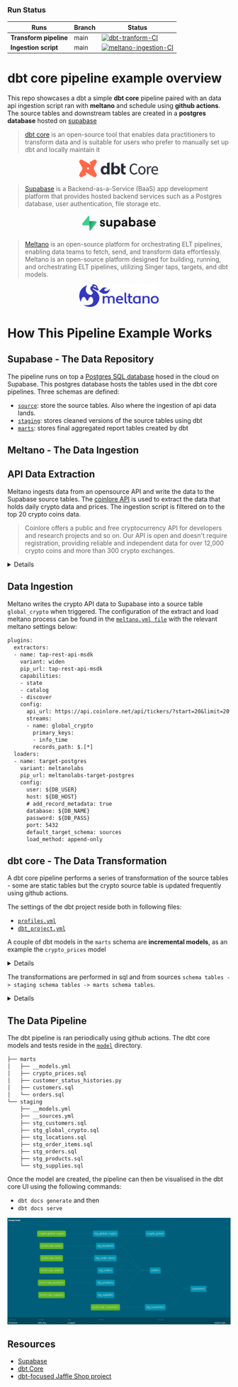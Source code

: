 ### Run Status

| Runs | Branch | Status |
| --- | --- | --- |
| **Transform pipeline** | main | [![dbt-tranform-CI](https://github.com/ChristopherCochet/dbt-example/actions/workflows/ci.yml/badge.svg)](https://github.com/ChristopherCochet/dbt-example/actions/workflows/ci.yml) |
**Ingestion script** | main | [![meltano-ingestion-CI](https://github.com/ChristopherCochet/dbt-example/actions/workflows/ingestion.yml/badge.svg)](https://github.com/ChristopherCochet/dbt-example/actions/workflows/ingestion.yml) |


# dbt core pipeline example overview
This repo showcases a dbt a simple **dbt core** pipeline paired with an data api ingestion script ran with **meltano** and schedule using **github actions**. The source tables and downstream tables are created in a **postgres database** hosted on [supabase](https://supabase.com/)


> [dbt core](https://www.getdbt.com/product/what-is-dbt) is an open-source tool that enables data practitioners to transform data and is suitable for users who prefer to manually set up dbt and locally maintain it

<p align="center" width="100%">
    <img src="images/dbt_core.png" width="180"/>
</p>

> [Supabase](https://supabase.com/) is a Backend-as-a-Service (BaaS) app development platform that provides hosted backend services such as a Postgres database, user authentication, file storage etc.

<p align="center" width="100%">
<img src="images/supabase.jpg" width="180"/>
</p>

> [Meltano](https://meltano.com/) is an open-source platform for orchestrating ELT pipelines, enabling data teams to fetch, send, and transform data effortlessly​. Meltano is an open-source platform designed for building, running, and orchestrating ELT pipelines, utilizing Singer taps, targets, and dbt models.

<p align="center" width="100%">
<img src="images/meltano.png" width="180"/>
</p>

# How This Pipeline Example Works

## Supabase - The Data Repository  

The pipeline runs on top a [Postgres SQL database](https://supabase.com/database) hosed in the cloud on Supabase. 
This postgres database hosts the tables used in the dbt core pipelines. Three schemas are defined:
- [`source`](models/staging/__sources.yml): store the source tables. Also where the ingestion of api data lands.
- [`staging`](models/staging/__models.yml): stores cleaned versions of the source tables using dbt
- [`marts`](models/marts/__models.yml): stores final aggregated report tables created by dbt

## Meltano - The Data Ingestion  

## API Data Extraction  
Meltano ingests data from an opensource API and write the data to the Supabase source tables. The [coinlore API](https://www.coinlore.com/cryptocurrency-data-api) is used to extract the data that holds daily crypto data and prices. The ingestion script is filtered on to the top 20 crypto coins data.

> Coinlore offers a public and free cryptocurrency API for developers and research projects and so on. Our API is open and doesn't require registration, providing reliable and independent data for over 12,000 crypto coins and more than 300 crypto exchanges.

<details>
    
```
Tickers (All coins)
Request Method: GET
Description: Get data for all coins. The maximum result is 100 coins per request. 
Request URL: https://api.coinlore.net/api/tickers/?start=20&limit=20
Response:
{
  "data": [
    {
      "id": "90",
      "symbol": "BTC",
      "name": "Bitcoin",
      "nameid": "bitcoin",
      "rank": 1,
      "price_usd": "6456.52",
      "percent_change_24h": "-1.47",
      "percent_change_1h": "0.05",
      "percent_change_7d": "-1.07",
      "price_btc": "1.00",
      "market_cap_usd": "111586042785.56",
      "volume24": 3997655362.9586277,
      "volume24a": 3657294860.710187,
      "csupply": "17282687.00",
      "tsupply": "17282687",
      "msupply": "21000000"
    },
  "info": {
    "coins_num": 1969,
    "time": 1538560355
  }
```

</details>

## Data Ingestion
Meltano writes the crypto API data to Supabase into a source table `global_crypto` when triggered.
The configuration of the extract and load meltano process can be found in the [`meltano.yml file`](meltano-ingestion/meltano.yml) with the relevant meltano settings below:

```
plugins:
  extractors:
  - name: tap-rest-api-msdk
    variant: widen
    pip_url: tap-rest-api-msdk
    capabilities:
    - state
    - catalog
    - discover    
    config:
      api_url: https://api.coinlore.net/api/tickers/?start=20&limit=20
      streams:
      - name: global_crypto
        primary_keys:
        - info_time
        records_path: $.[*]
  loaders:
  - name: target-postgres
    variant: meltanolabs
    pip_url: meltanolabs-target-postgres
    config:
      user: ${DB_USER}
      host: ${DB_HOST}
      # add_record_metadata: true
      database: ${DB_NAME}
      password: ${DB_PASS}
      port: 5432
      default_target_schema: sources
      load_method: append-only
```

## dbt core - The Data Transformation
A dbt core pipeline performs a series of transformation of the source tables - some are static tables but the crypto source table is updated frequently using github actions.

The settings of the dbt project reside both in following files:
- [`profiles.yml`](dbt_project.yml)
- [`dbt_project.yml`](profiles.yml)

A couple of dbt models in the `marts` schema are **incremental models**, as an example the `crypto_prices` model

<details>

```
{{
    config(
        materialized = 'incremental',
        unique_key = 'event_date'
    )
}}

with global_crypto as (

    select * 
    from {{ ref('stg_global_crypto') }}
    where true
    {% if is_incremental() %}
        and ts >= (
            select max(event_date) as most_recent_record from {{ this }}
        )
    {% endif %}
)
select 
    date_trunc('day', ts) as event_date,
    symbol,
    "name",
    count(distinct ts) as count_table_udpates,
    count(distinct symbol) as count_cryptos,
    avg(price_usd) as avg_crypto_prices
from global_crypto
group by 1, 2, 3

```
</details>


The transformations are performed in sql and from sources `schema tables -> staging schema tables -> marts schema tables`.

<details>

``` 
$ dbt list

# source tables
source:jaffle_shop.crypto.global_crypto
source:jaffle_shop.ecom.raw_customers
source:jaffle_shop.ecom.raw_items
source:jaffle_shop.ecom.raw_orders
source:jaffle_shop.ecom.raw_products
source:jaffle_shop.ecom.raw_stores
source:jaffle_shop.ecom.raw_supplies

# staging tables
jaffle_shop.staging.stg_customers
jaffle_shop.staging.stg_global_crypto
jaffle_shop.staging.stg_locations
jaffle_shop.staging.stg_order_items
jaffle_shop.staging.stg_orders
jaffle_shop.staging.stg_products
jaffle_shop.staging.stg_supplies

# marts tables
jaffle_shop.marts.crypto_prices
jaffle_shop.marts.customers
jaffle_shop.marts.orders
```

Building the entire pipeline and running dbt tests yields the following:

``` 
$ dbt build

02:38:41  Running with dbt=1.5.11
02:38:41  Registered adapter: postgres=1.5.11
02:38:41  Found 10 models, 20 tests, 0 snapshots, 0 analyses, 424 macros, 0 operations, 0 seed files, 7 sources, 0 exposures, 0 metrics, 0 groups
02:38:41  
02:38:42  Concurrency: 1 threads (target='dev')
02:38:42  
02:38:42  1 of 30 START sql view model staging.stg_customers ............................. [RUN]
02:38:42  1 of 30 OK created sql view model staging.stg_customers ........................ [CREATE VIEW in 0.17s]
02:38:42  2 of 30 START sql view model staging.stg_global_crypto ......................... [RUN]
02:38:42  2 of 30 OK created sql view model staging.stg_global_crypto .................... [CREATE VIEW in 0.12s]
02:38:42  3 of 30 START sql view model staging.stg_locations ............................. [RUN]
02:38:42  3 of 30 OK created sql view model staging.stg_locations ........................ [CREATE VIEW in 0.09s]
02:38:42  4 of 30 START sql view model staging.stg_order_items ........................... [RUN]
02:38:42  4 of 30 OK created sql view model staging.stg_order_items ...................... [CREATE VIEW in 0.10s]
02:38:42  5 of 30 START sql view model staging.stg_orders ................................ [RUN]
02:38:42  5 of 30 OK created sql view model staging.stg_orders ........................... [CREATE VIEW in 0.12s]
02:38:42  6 of 30 START sql view model staging.stg_products .............................. [RUN]
02:38:42  6 of 30 OK created sql view model staging.stg_products ......................... [CREATE VIEW in 0.10s]
02:38:42  7 of 30 START sql view model staging.stg_supplies .............................. [RUN]
02:38:42  7 of 30 OK created sql view model staging.stg_supplies ......................... [CREATE VIEW in 0.13s]
02:38:42  8 of 30 START test not_null_stg_customers_customer_id .......................... [RUN]
02:38:43  8 of 30 PASS not_null_stg_customers_customer_id ................................ [PASS in 0.11s]
02:38:43  9 of 30 START test unique_stg_customers_customer_id ............................ [RUN]
02:38:43  9 of 30 PASS unique_stg_customers_customer_id .................................. [PASS in 0.05s]
02:38:43  10 of 30 START sql incremental model marts.crypto_prices ....................... [RUN]
02:38:43  10 of 30 OK created sql incremental model marts.crypto_prices .................. [INSERT 0 20 in 0.17s]
02:38:43  11 of 30 START test not_null_stg_locations_location_id ......................... [RUN]
02:38:43  11 of 30 PASS not_null_stg_locations_location_id ............................... [PASS in 0.05s]
02:38:43  12 of 30 START test unique_stg_locations_location_id ........................... [RUN]
02:38:43  12 of 30 PASS unique_stg_locations_location_id ................................. [PASS in 0.06s]
02:38:43  13 of 30 START test not_null_stg_order_items_order_item_id ..................... [RUN]
02:38:43  13 of 30 PASS not_null_stg_order_items_order_item_id ........................... [PASS in 0.11s]
02:38:43  14 of 30 START test unique_stg_order_items_order_item_id ....................... [RUN]
02:38:43  14 of 30 PASS unique_stg_order_items_order_item_id ............................. [PASS in 0.14s]
02:38:43  15 of 30 START test not_null_stg_orders_order_id ............................... [RUN]
02:38:43  15 of 30 PASS not_null_stg_orders_order_id ..................................... [PASS in 0.08s]
02:38:43  16 of 30 START test unique_stg_orders_order_id ................................. [RUN]
02:38:43  16 of 30 PASS unique_stg_orders_order_id ....................................... [PASS in 0.14s]
02:38:43  17 of 30 START test not_null_stg_products_product_id ........................... [RUN]
02:38:43  17 of 30 PASS not_null_stg_products_product_id ................................. [PASS in 0.09s]
02:38:43  18 of 30 START test unique_stg_products_product_id ............................. [RUN]
02:38:43  18 of 30 PASS unique_stg_products_product_id ................................... [PASS in 0.05s]
02:38:43  19 of 30 START test not_null_stg_supplies_supply_uuid .......................... [RUN]
02:38:44  19 of 30 PASS not_null_stg_supplies_supply_uuid ................................ [PASS in 0.06s]
02:38:44  20 of 30 START test unique_stg_supplies_supply_uuid ............................ [RUN]
02:38:44  20 of 30 PASS unique_stg_supplies_supply_uuid .................................. [PASS in 0.07s]
02:38:44  21 of 30 START sql incremental model marts.orders .............................. [RUN]
02:38:44  21 of 30 OK created sql incremental model marts.orders ......................... [INSERT 0 1 in 0.73s]
02:38:44  22 of 30 START test dbt_utils_expression_is_true_orders_count_food_items_count_drink_items_count_items  [RUN]
02:38:44  22 of 30 PASS dbt_utils_expression_is_true_orders_count_food_items_count_drink_items_count_items  [PASS in 0.12s]
02:38:44  23 of 30 START test dbt_utils_expression_is_true_orders_subtotal_food_items_subtotal_drink_items_subtotal  [RUN]
02:38:45  23 of 30 PASS dbt_utils_expression_is_true_orders_subtotal_food_items_subtotal_drink_items_subtotal  [PASS in 0.08s]
02:38:45  24 of 30 START test not_null_orders_order_id ................................... [RUN]
02:38:45  24 of 30 PASS not_null_orders_order_id ......................................... [PASS in 0.09s]
02:38:45  25 of 30 START test relationships_orders_customer_id__customer_id__ref_stg_customers_  [RUN]
02:38:45  25 of 30 PASS relationships_orders_customer_id__customer_id__ref_stg_customers_  [PASS in 0.08s]
02:38:45  26 of 30 START test unique_orders_order_id ..................................... [RUN]
02:38:45  26 of 30 PASS unique_orders_order_id ........................................... [PASS in 0.13s]
02:38:45  27 of 30 START sql table model marts.customers ................................. [RUN]
02:38:45  27 of 30 OK created sql table model marts.customers ............................ [SELECT 935 in 0.22s]
02:38:45  28 of 30 START test accepted_values_customers_customer_type__new__returning .... [RUN]
02:38:45  28 of 30 PASS accepted_values_customers_customer_type__new__returning .......... [PASS in 0.08s]
02:38:45  29 of 30 START test not_null_customers_customer_id ............................. [RUN]
02:38:45  29 of 30 PASS not_null_customers_customer_id ................................... [PASS in 0.06s]
02:38:45  30 of 30 START test unique_customers_customer_id ............................... [RUN]
02:38:45  30 of 30 PASS unique_customers_customer_id ..................................... [PASS in 0.07s]
02:38:45  
02:38:45  Finished running 7 view models, 20 tests, 2 incremental models, 1 table model in 0 hours 0 minutes and 4.38 seconds (4.38s).
02:38:45  
02:38:45  Completed successfully
02:38:45  
02:38:45  Done. PASS=30 WARN=0 ERROR=0 SKIP=0 TOTAL=30
```

</details>

## The Data Pipeline
The dbt pipeline is ran periodically using github actions. The dbt core models and tests reside in the [`model`](models) directory.

```
├── marts
│   ├── __models.yml
│   ├── crypto_prices.sql
│   ├── customer_status_histories.py
│   ├── customers.sql
│   └── orders.sql
└── staging
    ├── __models.yml
    ├── __sources.yml
    ├── stg_customers.sql
    ├── stg_global_crypto.sql
    ├── stg_locations.sql
    ├── stg_order_items.sql
    ├── stg_orders.sql
    ├── stg_products.sql
    └── stg_supplies.sql
```

Once the model are created, the pipeline can then be visualised in the dbt core UI using the following commands:
- `dbt docs generate` and then 
- `dbt docs serve`

![](./images/dbt_pipeline.png?raw=true)

## Resources
-  [Supabase](https://supabase.com/)
-  [dbt Core](https://docs.getdbt.com/docs/introduction#:~:text=dbt%20Core%20is%20an%20open,the%20quickstart%20for%20dbt%20Core.)
- [ dbt-focused Jaffle Shop project](https://jaffle.sh/)
